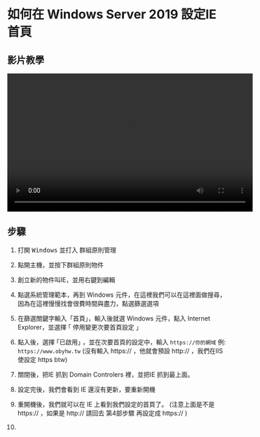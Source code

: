 # 如何在 Windows Server 2019 設定IE首頁

## 影片教學

<video width="560" height="315" controls>
  <source src="/videos/ap-7.srv-content.mp4" type="video/mp4">
  Your browser does not support the video tag.
</video>

## 步驟
1. 打開 <kbd>Windows</kbd> 並打入 群組原則管理

2. 點開主機，並按下群組原則物件

3. 創立新的物件叫IE，並用右鍵到編輯

4. 點選系統管理範本，再到 Windows 元件，在這裡我們可以在這裡面做搜尋，因為在這裡慢慢找會很費時間與盡力，點選篩選選項

5. 在篩選關鍵字輸入「首頁」，輸入後就選 Windows 元件，點入 Internet Explorer，並選擇 ｢ 停用變更次要首頁設定 ｣

6. 點入後，選擇 ｢已啟用｣ ，並在次要首頁的設定中，輸入 ```https://你的網域``` 例: ```https://www.obyhw.tw``` (沒有輸入 https:// ，他就會預設 http:// ，我們在IIS使設定 https btw)

7. 關閉後，把IE 抓到 Domain Controlers 裡，並把IE 抓到最上面。

8. 設定完後，我們會看到 IE 還沒有更新，要重新開機

9. 重開機後，我們就可以在 IE 上看到我們設定的首頁了。 (注意上面是不是 https:// ，如果是 http:// 請回去 第4部步驟 再設定成 https:// )

10. 